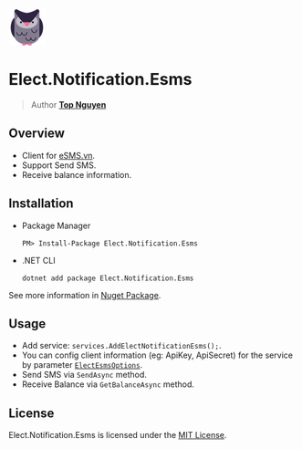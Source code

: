 ﻿![Logo](../../../Logo.png)
# Elect.Notification.Esms
> Author [**Top Nguyen**](http://topnguyen.com)

## Overview
 - Client for [eSMS.vn](http://eSMS.vn).
 - Support Send SMS.
 - Receive balance information.

## Installation
 - Package Manager
    ```
    PM> Install-Package Elect.Notification.Esms
    ```
 - .NET CLI
    ```
    dotnet add package Elect.Notification.Esms
    ```

See more information in [Nuget Package](https://www.nuget.org/packages/Elect.Notification.Esms/).

## Usage
 - Add service: `services.AddElectNotificationEsms();`.
 - You can config client information (eg: ApiKey, ApiSecret) for the service by parameter [`ElectEsmsOptions`](Models/ElectEsmsOptions.cs).
 - Send SMS via `SendAsync` method.
 - Receive Balance via `GetBalanceAsync` method.

## License
Elect.Notification.Esms is licensed under the [MIT License](../../../LICENSE).